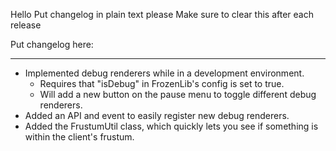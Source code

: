Hello
Put changelog in plain text please
Make sure to clear this after each release

Put changelog here:

-----------------
- Implemented debug renderers while in a development environment.
  - Requires that "isDebug" in FrozenLib's config is set to true.
  - Will add a new button on the pause menu to toggle different debug renderers.
- Added an API and event to easily register new debug renderers.
- Added the FrustumUtil class, which quickly lets you see if something is within the client's frustum.
